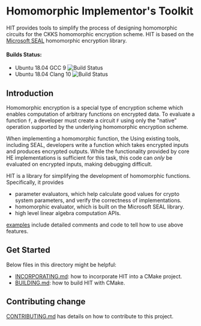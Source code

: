 # Homomorphic Implementor's Toolkit

HIT provides tools to simplify the process of designing homomorphic circuits for the CKKS homomorphic encryption scheme. HIT is based on the [Microsoft SEAL](https://github.com/microsoft/SEAL) homomorphic encryption library.

#### Builds Status:
* Ubuntu 18.04 GCC 9 ![Build Status](https://codebuild.us-west-2.amazonaws.com/badges?uuid=eyJlbmNyeXB0ZWREYXRhIjoiS0plc1RnWDFBLzBuSm1DV0J3S2RxenF5ek9XUkYwNWxodkVqSkMrbEdwUnpXQlpOME5BakN6djRnblJlWm92K3NORXZZV1dPOGdVRVIzNVB1UUVLWmtVPSIsIml2UGFyYW1ldGVyU3BlYyI6IkM2a0VPc0xsRmRHQ0hBVDIiLCJtYXRlcmlhbFNldFNlcmlhbCI6MX0%3D&branch=master)
* Ubuntu 18.04 Clang 10 ![Build Status](https://codebuild.us-west-2.amazonaws.com/badges?uuid=eyJlbmNyeXB0ZWREYXRhIjoiTzVreHl2cjN4WENKcmNkMlh1UVpzK1VzYmQwYWJ4OFVXMlZaWHMvYWtHazkrTlA5VzlPZGljSTRPR1JNOS9McERCU1NxY2twVDlBUXEyWWdEWmM4WmRBPSIsIml2UGFyYW1ldGVyU3BlYyI6ImIrTG1JdFF5RytlOVh0MkkiLCJtYXRlcmlhbFNldFNlcmlhbCI6MX0%3D&branch=master)

## Introduction

Homomorphic encryption is a special type of encryption scheme which enables computation of arbitrary functions on encrypted data. To evaluate a function `f`, a developer must create a circuit `F` using only the "native" operation supported by the underlying homomorphic encryption scheme.

When implementing a homomorphic function, the Using existing tools, including SEAL, developers write a function which takes encrypted inputs and produces encrypted outputs. While the functionality provided by core HE implementations is sufficient for this task, this code can _only_ be evaluated on encrypted inputs, making debugging difficult.


HIT is a library for simplifying the development of homomorphic functions. Specifically, it provides
* parameter evaluators, which help calculate good values for crypto system parameters, and verify the correctness of implementations.
* homomorphic evaluator, which is built on the Microsoft SEAL library.
* high level linear algebra computation APIs.

[examples](/examples) include detailed comments and code to tell how to use above features.

## Get Started

Below files in this directory might be helpful:
  * [INCORPORATING.md](/INCORPORATING.md): how to incorporate HIT into a CMake project.
  * [BUILDING.md](/BUILDING.md): how to build HIT with CMake.

## Contributing change

[CONTRIBUTING.md](/CONTRIBUTING.md) has details on how to contribute to this project.
